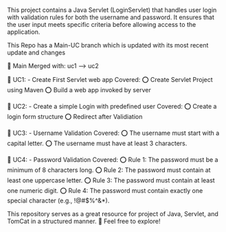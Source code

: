 This project contains a Java Servlet (LoginServlet) that handles user login with validation rules for both the username and password. It ensures that the user input meets specific criteria before allowing access to the application.

This Repo has a Main-UC branch which is updated with its most recent update and changes

📌 Main Merged with: uc1 --> uc2 

📌 UC1: - Create First Servlet web app Covered: ⭕ Create Servlet Project using Maven ⭕ Build a web app invoked by server

📌 UC2: - Create a simple Login with predefined user Covered: ⭕ Create a login form structure ⭕ Redirect after Validiation

📌 UC3: - Username Validation Covered: ⭕ The username must start with a capital letter. ⭕ The username must have at least 3 characters.

📌 UC4: - Password Validation Covered: ⭕ Rule 1: The password must be a minimum of 8 characters long. ⭕ Rule 2: The password must contain at least one uppercase letter. ⭕ Rule 3: The password must contain at least one numeric digit. ⭕ Rule 4: The password must contain exactly one special character (e.g., !@#$%^&*).

This repository serves as a great resource for project of Java, Servlet, and TomCat in a structured manner. 🚀 Feel free to explore!
